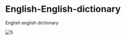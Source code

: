# English-English-dictionary
English english dictionary 

![5](https://user-images.githubusercontent.com/85603736/172847389-ec9832f2-55f4-4713-8127-8c4ddd256efc.jpg)
